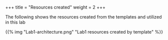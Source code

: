 +++
title = "Resources created"
weight = 2
+++

The following shows the resources created from the templates and utilized in this lab

{{% img "Lab1-architecture.png" "Lab1 resources created by template" %}}

